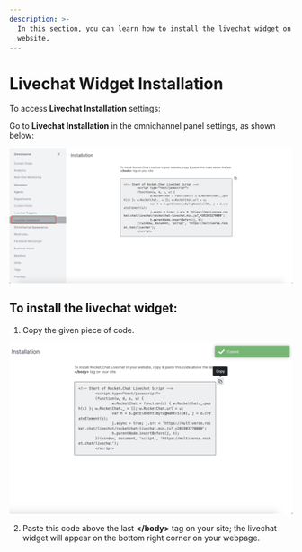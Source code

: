 ```yaml
---
description: >-
  In this section, you can learn how to install the livechat widget on your
  website.
---
```


# Livechat Widget Installation

To access **Livechat Installation** settings:

Go to **Livechat Installation** in the omnichannel panel settings, as shown below:

![](../../../.gitbook/assets/0%20%2810%29.png)

## To install the livechat widget:

1. Copy the given piece of code.

![](../../../.gitbook/assets/1%20%2811%29.png)

2. Paste this code above the last **&lt;/body&gt;** tag on your site; the livechat widget will appear on the bottom right corner on your webpage.

